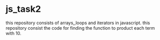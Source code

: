 # js_task2
this repository consists of arrays,,loops and iterators in javascript.
this repository consist the code for finding the function to product each term with 10.
